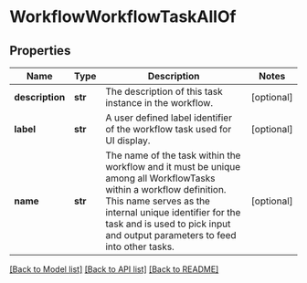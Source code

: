 # WorkflowWorkflowTaskAllOf

## Properties
Name | Type | Description | Notes
------------ | ------------- | ------------- | -------------
**description** | **str** | The description of this task instance in the workflow.   | [optional] 
**label** | **str** | A user defined label identifier of the workflow task used for UI display.   | [optional] 
**name** | **str** | The name of the task within the workflow and it must be unique among all WorkflowTasks within a workflow definition. This name serves as the internal unique identifier for the task and is used to pick input and output parameters to feed into other tasks.    | [optional] 

[[Back to Model list]](../README.md#documentation-for-models) [[Back to API list]](../README.md#documentation-for-api-endpoints) [[Back to README]](../README.md)


